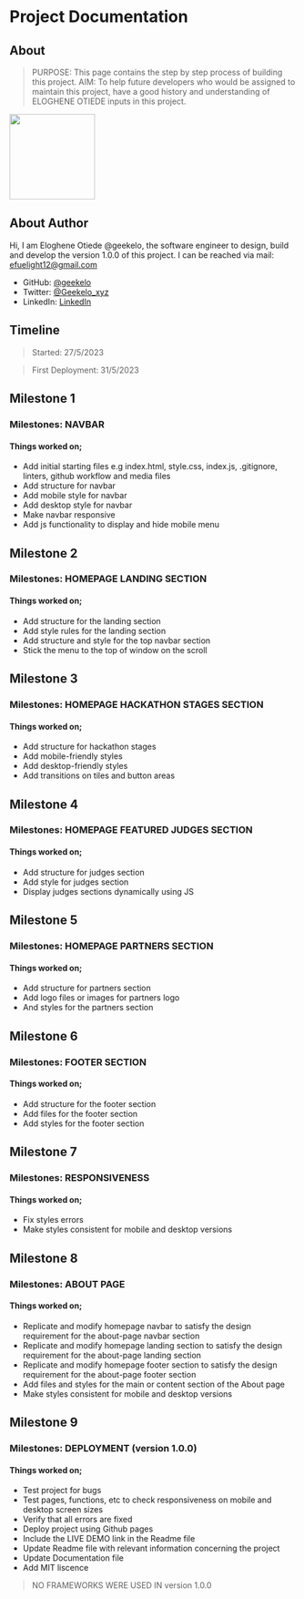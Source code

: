 # Project Documentation
## About
> PURPOSE: This page contains the step by step process of building this project. 
> AIM: To help future developers who would be assigned to maintain this project, have a good history and understanding of ELOGHENE OTIEDE inputs in this project.

<div style="border-radius: 100%"> <img src="https://dl.dropboxusercontent.com/s/33fyausq03k06hi/geekelo-portrait.jpg" width="150"></div>

## About Author
Hi, I am Eloghene Otiede @geekelo, the software engineer to design, build and develop the version 1.0.0 of this project. I can be reached via mail: efuelight12@gmail.com
- GitHub: [@geekelo](https://github.com/geekelo)
- Twitter: [@Geekelo_xyz](https://twitter.com/Geekelo_xyz)
- LinkedIn: [LinkedIn](https://linkedin.com/in/eloghene-otiede)

## Timeline
> Started: 27/5/2023

> First Deployment: 31/5/2023

## Milestone 1

### Milestones: NAVBAR

#### Things worked on;
- Add initial starting files e.g index.html, style.css, index.js, .gitignore, linters, github workflow and media files
- Add structure for navbar
- Add mobile style for navbar
- Add desktop style for navbar
- Make navbar responsive
- Add js functionality to display and hide mobile menu

## Milestone 2

### Milestones: HOMEPAGE LANDING SECTION

#### Things worked on;
- Add structure for the landing section
- Add style rules for the landing section
- Add structure and style for the top navbar section
- Stick the menu to the top of window on the scroll

## Milestone 3

### Milestones: HOMEPAGE HACKATHON STAGES SECTION

#### Things worked on;
- Add structure for hackathon stages
- Add mobile-friendly styles
- Add desktop-friendly styles
- Add transitions on tiles and button areas

## Milestone 4

### Milestones: HOMEPAGE FEATURED JUDGES SECTION

#### Things worked on;
- Add structure for judges section
- Add style for judges section
- Display judges sections dynamically using JS

## Milestone 5

### Milestones: HOMEPAGE PARTNERS SECTION

#### Things worked on;
- Add structure for partners section
- Add logo files or images for partners logo
- And styles for the partners section

## Milestone 6

### Milestones: FOOTER SECTION

#### Things worked on;
- Add structure for the footer section
- Add files for the footer section
- Add styles for the footer section

## Milestone 7

### Milestones: RESPONSIVENESS

#### Things worked on;
- Fix styles errors
- Make styles consistent for mobile and desktop versions

## Milestone 8

### Milestones: ABOUT PAGE

#### Things worked on;
- Replicate and modify homepage navbar to satisfy the design requirement for the about-page navbar section 
- Replicate and modify homepage landing section to satisfy the design requirement for the about-page landing section
- Replicate and modify homepage footer section to satisfy the design requirement for the about-page footer section
- Add files and styles for the main or content section of the About page
- Make styles consistent for mobile and desktop versions

## Milestone 9

### Milestones: DEPLOYMENT (version 1.0.0)

#### Things worked on;
- Test project for bugs
- Test pages, functions, etc to check responsiveness on mobile and desktop screen sizes
- Verify that all errors are fixed
- Deploy project using Github pages
- Include the LIVE DEMO link in the Readme file
- Update Readme file with relevant information concerning the project
- Update Documentation file
- Add MIT liscence
> NO FRAMEWORKS WERE USED IN version 1.0.0
